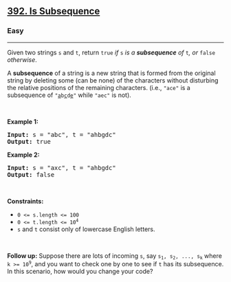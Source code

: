 <h2><a href="https://leetcode.com/problems/is-subsequence/">392. Is Subsequence</a></h2><h3>Easy</h3><hr><div style="user-select: auto;"><p style="user-select: auto;">Given two strings <code style="user-select: auto;">s</code> and <code style="user-select: auto;">t</code>, return <code style="user-select: auto;">true</code><em style="user-select: auto;"> if </em><code style="user-select: auto;">s</code><em style="user-select: auto;"> is a <strong style="user-select: auto;">subsequence</strong> of </em><code style="user-select: auto;">t</code><em style="user-select: auto;">, or </em><code style="user-select: auto;">false</code><em style="user-select: auto;"> otherwise</em>.</p>

<p style="user-select: auto;">A <strong style="user-select: auto;">subsequence</strong> of a string is a new string that is formed from the original string by deleting some (can be none) of the characters without disturbing the relative positions of the remaining characters. (i.e., <code style="user-select: auto;">"ace"</code> is a subsequence of <code style="user-select: auto;">"<u style="user-select: auto;">a</u>b<u style="user-select: auto;">c</u>d<u style="user-select: auto;">e</u>"</code> while <code style="user-select: auto;">"aec"</code> is not).</p>

<p style="user-select: auto;">&nbsp;</p>
<p style="user-select: auto;"><strong style="user-select: auto;">Example 1:</strong></p>
<pre style="user-select: auto;"><strong style="user-select: auto;">Input:</strong> s = "abc", t = "ahbgdc"
<strong style="user-select: auto;">Output:</strong> true
</pre><p style="user-select: auto;"><strong style="user-select: auto;">Example 2:</strong></p>
<pre style="user-select: auto;"><strong style="user-select: auto;">Input:</strong> s = "axc", t = "ahbgdc"
<strong style="user-select: auto;">Output:</strong> false
</pre>
<p style="user-select: auto;">&nbsp;</p>
<p style="user-select: auto;"><strong style="user-select: auto;">Constraints:</strong></p>

<ul style="user-select: auto;">
	<li style="user-select: auto;"><code style="user-select: auto;">0 &lt;= s.length &lt;= 100</code></li>
	<li style="user-select: auto;"><code style="user-select: auto;">0 &lt;= t.length &lt;= 10<sup style="user-select: auto;">4</sup></code></li>
	<li style="user-select: auto;"><code style="user-select: auto;">s</code> and <code style="user-select: auto;">t</code> consist only of lowercase English letters.</li>
</ul>

<p style="user-select: auto;">&nbsp;</p>
<strong style="user-select: auto;">Follow up:</strong> Suppose there are lots of incoming <code style="user-select: auto;">s</code>, say <code style="user-select: auto;">s<sub style="user-select: auto;">1</sub>, s<sub style="user-select: auto;">2</sub>, ..., s<sub style="user-select: auto;">k</sub></code> where <code style="user-select: auto;">k &gt;= 10<sup style="user-select: auto;">9</sup></code>, and you want to check one by one to see if <code style="user-select: auto;">t</code> has its subsequence. In this scenario, how would you change your code?</div>